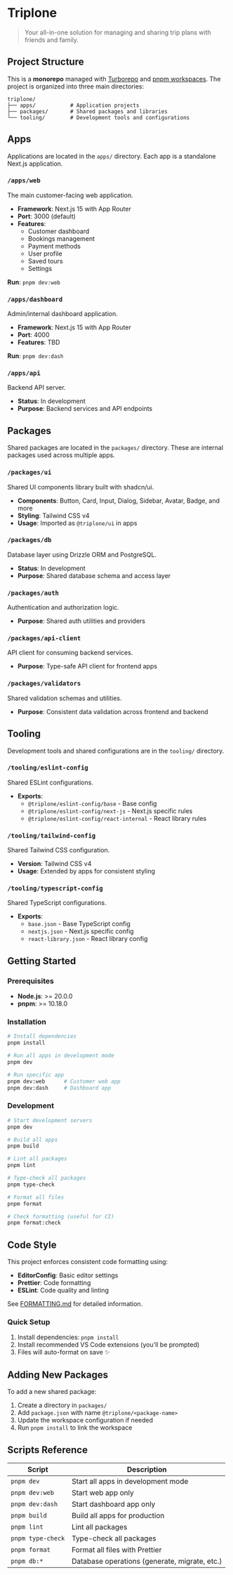 # Triplone

> Your all-in-one solution for managing and sharing trip plans with friends and family.

## Project Structure

This is a **monorepo** managed with [Turborepo](https://turbo.build/repo) and [pnpm workspaces](https://pnpm.io/workspaces). The project is organized into three main directories:

```
triplone/
├── apps/           # Application projects
├── packages/       # Shared packages and libraries
└── tooling/        # Development tools and configurations
```

## Apps

Applications are located in the `apps/` directory. Each app is a standalone Next.js application.

### `/apps/web`

The main customer-facing web application.

- **Framework**: Next.js 15 with App Router
- **Port**: 3000 (default)
- **Features**:
  - Customer dashboard
  - Bookings management
  - Payment methods
  - User profile
  - Saved tours
  - Settings

**Run**: `pnpm dev:web`

### `/apps/dashboard`

Admin/internal dashboard application.

- **Framework**: Next.js 15 with App Router
- **Port**: 4000
- **Features**: TBD

**Run**: `pnpm dev:dash`

### `/apps/api`

Backend API server.

- **Status**: In development
- **Purpose**: Backend services and API endpoints

## Packages

Shared packages are located in the `packages/` directory. These are internal packages used across multiple apps.

### `/packages/ui`

Shared UI components library built with shadcn/ui.

- **Components**: Button, Card, Input, Dialog, Sidebar, Avatar, Badge, and more
- **Styling**: Tailwind CSS v4
- **Usage**: Imported as `@triplone/ui` in apps

### `/packages/db`

Database layer using Drizzle ORM and PostgreSQL.

- **Status**: In development
- **Purpose**: Shared database schema and access layer

### `/packages/auth`

Authentication and authorization logic.

- **Purpose**: Shared auth utilities and providers

### `/packages/api-client`

API client for consuming backend services.

- **Purpose**: Type-safe API client for frontend apps

### `/packages/validators`

Shared validation schemas and utilities.

- **Purpose**: Consistent data validation across frontend and backend

## Tooling

Development tools and shared configurations are in the `tooling/` directory.

### `/tooling/eslint-config`

Shared ESLint configurations.

- **Exports**:
  - `@triplone/eslint-config/base` - Base config
  - `@triplone/eslint-config/next-js` - Next.js specific rules
  - `@triplone/eslint-config/react-internal` - React library rules

### `/tooling/tailwind-config`

Shared Tailwind CSS configuration.

- **Version**: Tailwind CSS v4
- **Usage**: Extended by apps for consistent styling

### `/tooling/typescript-config`

Shared TypeScript configurations.

- **Exports**:
  - `base.json` - Base TypeScript config
  - `nextjs.json` - Next.js specific config
  - `react-library.json` - React library config

## Getting Started

### Prerequisites

- **Node.js**: >= 20.0.0
- **pnpm**: >= 10.18.0

### Installation

```bash
# Install dependencies
pnpm install

# Run all apps in development mode
pnpm dev

# Run specific app
pnpm dev:web      # Customer web app
pnpm dev:dash     # Dashboard app
```

### Development

```bash
# Start development servers
pnpm dev

# Build all apps
pnpm build

# Lint all packages
pnpm lint

# Type-check all packages
pnpm type-check

# Format all files
pnpm format

# Check formatting (useful for CI)
pnpm format:check
```

## Code Style

This project enforces consistent code formatting using:

- **EditorConfig**: Basic editor settings
- **Prettier**: Code formatting
- **ESLint**: Code quality and linting

See [FORMATTING.md](./FORMATTING.md) for detailed information.

### Quick Setup

1. Install dependencies: `pnpm install`
2. Install recommended VS Code extensions (you'll be prompted)
3. Files will auto-format on save ✨

## Adding New Packages

To add a new shared package:

1. Create a directory in `packages/`
2. Add `package.json` with name `@triplone/<package-name>`
3. Update the workspace configuration if needed
4. Run `pnpm install` to link the workspace

## Scripts Reference

| Script            | Description                                   |
| ----------------- | --------------------------------------------- |
| `pnpm dev`        | Start all apps in development mode            |
| `pnpm dev:web`    | Start web app only                            |
| `pnpm dev:dash`   | Start dashboard app only                      |
| `pnpm build`      | Build all apps for production                 |
| `pnpm lint`       | Lint all packages                             |
| `pnpm type-check` | Type-check all packages                       |
| `pnpm format`     | Format all files with Prettier                |
| `pnpm db:*`       | Database operations (generate, migrate, etc.) |
